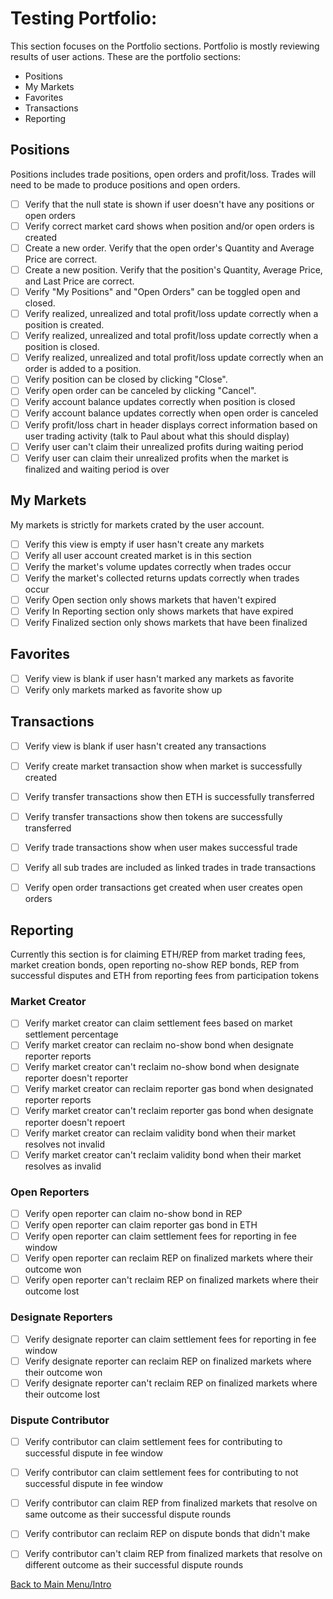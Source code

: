 # Testing Portfolio:

This section focuses on the Portfolio sections. Portfolio is mostly reviewing results of user actions. These are the portfolio sections:

  * Positions
  * My Markets
  * Favorites
  * Transactions
  * Reporting


## Positions

Positions includes trade positions, open orders and profit/loss. Trades will need to be made to produce positions and open orders.

- [ ] Verify that the null state is shown if user doesn't have any positions or open orders
- [ ] Verify correct market card shows when position and/or open orders is created
- [ ] Create a new order. Verify that the open order's Quantity and Average Price are correct.
- [ ] Create a new position. Verify that the position's Quantity, Average Price, and Last Price are correct.
- [ ] Verify "My Positions" and "Open Orders" can be toggled open and closed.
- [ ] Verify realized, unrealized and total profit/loss update correctly when a position is created.
- [ ] Verify realized, unrealized and total profit/loss update correctly when a position is closed.
- [ ] Verify realized, unrealized and total profit/loss update correctly when an order is added to a position.
- [ ] Verify position can be closed by clicking "Close".
- [ ] Verify open order can be canceled by clicking "Cancel".
- [ ] Verify account balance updates correctly when position is closed
- [ ] Verify account balance updates correctly when open order is canceled
- [ ] Verify profit/loss chart in header displays correct information based on user trading activity (talk to Paul about what this should display)
- [ ] Verify user can't claim their unrealized profits during waiting period
- [ ] Verify user can claim their unrealized profits when the market is finalized and waiting period is over

## My Markets

My markets is strictly for markets crated by the user account.

- [ ] Verify this view is empty if user hasn't create any markets
- [ ] Verify all user account created market is in this section 
- [ ] Verify the market's volume updates correctly when trades occur
- [ ] Verify the market's collected returns updats correctly when trades occur
- [ ] Verify Open section only shows markets that haven't expired
- [ ] Verify In Reporting section only shows markets that have expired
- [ ] Verify Finalized section only shows markets that have been finalized

## Favorites

- [ ] Verify view is blank if user hasn't marked any markets as favorite
- [ ] Verify only markets marked as favorite show up

## Transactions

- [ ] Verify view is blank if user hasn't created any transactions
- [ ] Verify create market transaction show when market is successfully created
- [ ] Verify transfer transactions show then ETH is successfully transferred
- [ ] Verify transfer transactions show then tokens are successfully transferred
- [ ] Verify trade transactions show when user makes successful trade
- [ ] Verify all sub trades are included as linked trades in trade transactions
- [ ] Verify open order transactions get created when user creates open orders


## Reporting

Currently this section is for claiming ETH/REP from market trading fees, market creation bonds, open reporting no-show REP bonds, REP from successful disputes and ETH from reporting fees from participation tokens 

### Market Creator

- [ ] Verify market creator can claim settlement fees based on market settlement percentage
- [ ] Verify market creator can reclaim no-show bond when designate reporter reports
- [ ] Verify market creator can't reclaim no-show bond when designate reporter doesn't reporter
- [ ] Verify market creator can reclaim reporter gas bond when designated reporter reports
- [ ] Verify market creator can't reclaim reporter gas bond when designate reporter doesn't repoert
- [ ] Verify market creator can reclaim validity bond when their market resolves not invalid
- [ ] Verify market creator can't reclaim validity bond when their market resolves as invalid

### Open Reporters

- [ ] Verify open reporter can claim no-show bond in REP
- [ ] Verify open reporter can claim reporter gas bond in ETH
- [ ] Verify open reporter can claim settlement fees for reporting in fee window
- [ ] Verify open reporter can reclaim REP on finalized markets where their outcome won
- [ ] Verify open reporter can't reclaim REP on finalized markets where their outcome lost

### Designate Reporters

- [ ] Verify designate reporter can claim settlement fees for reporting in fee window
- [ ] Verify designate reporter can reclaim REP on finalized markets where their outcome won
- [ ] Verify designate reporter can't reclaim REP on finalized markets where their outcome lost

### Dispute Contributor

- [ ] Verify contributor can claim settlement fees for contributing to successful dispute in fee window
- [ ] Verify contributor can claim settlement fees for contributing to not successful dispute in fee window
- [ ] Verify contributor can claim REP from finalized markets that resolve on same outcome as their successful dispute rounds
- [ ] Verify contributor can reclaim REP on dispute bonds that didn't make
- [ ] Verify contributor can't claim REP from finalized markets that resolve on different outcome as their successful dispute rounds



[Back to Main Menu/Intro](https://github.com/AugurProject/augur-walkthrough/)
